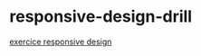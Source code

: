 # responsive-design-drill

[exercice responsive design](https://josue-u.github.io/responsive-design-drill/)